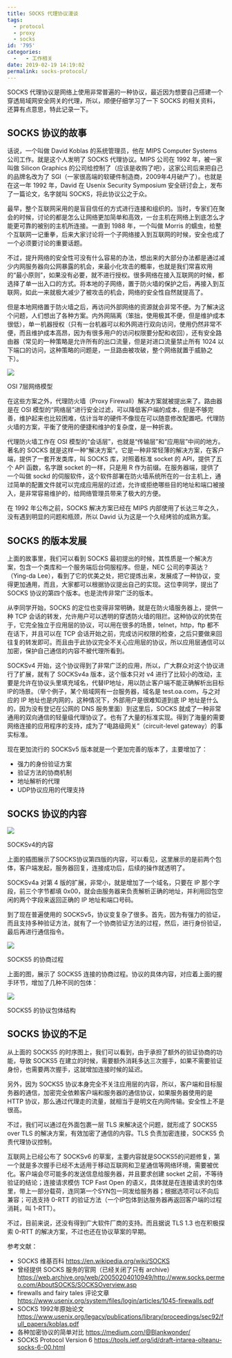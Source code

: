 ```yaml
---
title: SOCKS 代理协议漫谈
tags:
  - protocol
  - proxy
  - socks
id: '795'
categories:
  -   - 工作相关
date: 2019-02-19 14:19:02
permalink: socks-protocol/
---
```


SOCKS 代理协议是网络上使用非常普遍的一种协议，最近因为想要自己搭建一个穿透局域网安全网关的代理，所以，顺便仔细学习了一下 SOCKS 的相关资料，还算有点意思，特此记录一下。

## SOCKS 协议的故事

话说，一个叫做 David Koblas 的系统管理员，他在 MIPS Computer Systems 公司工作。就是这个人发明了 SOCKS 代理协议。MIPS 公司在 1992 年，被一家叫做 Silicon Graphics 的公司给控制了（应该是收购了吧），这家公司后来把自己的品牌名改为了 SGI（一家很高端的软硬件制造商，2009年4月破产了）。也就是在这一年 1992 年，David 在 Usenix Security Symposium 安全研讨会上，发布了一篇论文，名字就叫 SOCKS，将此协议公之于众。

最早，整个互联网采用的是盲目信任的方式进行连接和组织的。当时，专家们在聚会的时候，讨论的都是怎么让网络更加简单和高效，一台主机在网络上到底怎么才能更可靠的被别的主机所连接。一直到 1988 年，一个叫做 Morris 的蠕虫，给整个互联网一记重拳，后来大家讨论将一个子网络接入到互联网的时候，安全也成了一个必须要讨论的重要话题。

不过，提升网络的安全性可没有什么容易的办法，想出来的大部分办法都是通过减少内网服务器向公网暴露的机会，来最小化攻击的概率，也就是我们常喜欢用的“最小原则”，如果没有必要，就不进行授权。很多网络在接入互联网的时候，都选择了单一出入口的方式。将本地的子网络，置于防火墙的保护之后，再接入到互联网，如此一来就极大减少了被攻击的机会，网络的安全性自然就提高了。

但是本地网络置于防火墙之后，再访问外部网络的资源就会非常不便。为了解决这个问题，人们想出了各种方案。内外网隔离（笨拙，使用极其不便，但是维护成本很低），单一机器授权（只有一台机器可以和外网进行双向访问，使用仍然非常不便，而且维护成本高昂，因为有很多用户的访问权限要分配和收回），还有安全路由器（常见的一种策略是允许所有的出口流量，但是对进口流量禁止所有 1024 以下端口的访问，这种策略的问题是，一旦路由被攻破，整个网络就置于威胁之下）。

![](../images/2019/02/osi-model-7-layers-1024x734-1024x734.jpg)

OSI 7层网络模型

在这些方案之外，代理防火墙（Proxy Firewall）解决方案就被提出来了。路由器是在 OSI 模型的“网络层”进行安全过滤，可以降低客户端的成本，但是不够完善，维护起来也比较困难，估计当年的硬件不像现在可以随意修改配置吧。代理防火墙的方案，平衡了使用的便捷和维护的复杂度，是一种折衷。

代理防火墙工作在 OSI 模型的“会话层”，也就是“传输层”和“应用层”中间的地方。著名的 SOCKS 就是这样一种“解决方案”。它是一种非常轻薄的解决方案，在客户端，提供了一套开发类库，叫 SOCKS 库，对照着标准 socket 的 API，提供了五个 API 函数，名字跟 socket 的一样，只是用 R 作为前缀。在服务器端，提供了一个叫做 sockd 的伺服软件，这个软件部署在防火墙系统所在的一台主机上，通过简单的配置文件就可以完成应用层的过滤，允许或拒绝哪些目的地址和端口被接入，是非常容易维护的，给网络管理员带来了极大的方便。

在 1992 年公布之前，SOCKS 解决方案已经在 MIPS 内部使用了长达三年之久，没有遇到明显的问题和瓶颈，所以 David 认为这是一个久经烤验的成熟方案。

## SOCKS 的版本发展

上面的故事里，我们可以看到 SOCKS 最初提出的时候，其性质是一个解决方案，包含一个类库和一个服务端后台伺服程序。但是，NEC 公司的李英达？（Ying-da Lee），看到了它的优美之处，把它提炼出来，发展成了一种协议，变得更加通用，而且，大家都可以根据协议提出自己的实现。这位李同学，提出了 SOCKS 协议的第四个版本。也是流传非常广泛的版本。

从李同学开始，SOCKS 的定位也变得非常明确，就是在防火墙服务器上，提供一种 TCP 会话的转发，允许用户可以透明的穿透防火墙的阻拦。这种协议的优势在于，它完全独立于应用层的协议，可以用在很多的场景，telnet，http，ftp 都不在话下，并且可以在 TCP 会话开始之前，完成访问权限的检查，之后只要做来回往复的转发即可。而且由于此协议完全不关心应用层的协议，所以应用层通信可以加密，保护自己通信的内容不被代理所看到。

SOCKSv4 开始，这个协议得到了非常广泛的应用，所以，广大群众对这个协议进行了扩展，就有了 SOCKSv4a 版本，这个版本只对 v4 进行了比较小的改动，主要是允许在协议头里填充域名，代替IP地址，用以防止客户端不能正确解析出目标IP的场景。（举个例子，某个局域网有一台服务器，域名是 test.oa.com，与之对应的 IP 地址也是内网的，这种情况下，外部用户是很难知道到底 IP 地址是什么的，因为没有登记在公网的 DNS 服务里面）到这里后，SOCKS 就成了一种非常通用的双向通信的轻量级代理协议了。也有了大量的标准实现。得到了海量的需要网络连接的应用程序的支持，成为了“电路级网关”（circuit-level gateway）的事实标准。

现在更加流行的 SOCKSv5 版本就是一个更加完善的版本了，主要增加了：

*   强力的身份验证方案
*   验证方法的协商机制
*   地址解析的代理
*   UDP协议应用的代理支持

## SOCKS 协议的内容

![](../images/2019/02/socks4protocol-1024x497.png)

SOCKSv4的内容

上面的插图展示了SOCKS协议第四版的内容，可以看见，这里展示的是前两个包体，客户端发起，服务器回复，连接成功后，后续的操作就透明了。

SOCKSv4a 对第 4 版的扩展，非常小，就是增加了一个域名，只要在 IP 那个字段，前三个字节都填 0x00，就会由服务器来负责解析正确的地址，并利用回包空闲的两个字段来返回正确的 IP 地址和端口号码。

到了现在普遍使用的 SOCKSv5，协议变复杂了很多。首先，因为有强力的验证，而且支持多种验证方法，就有了一个协商验证方法的过程，然后，进行身份验证，最后再进行通信指令。

![](../images/2019/02/SOCKS5-协议时序图.png)

SOCKS5 的协商过程

上面的图，展示了 SOCKS5 连接的协商过程。协议的具体内容，对应着上面的握手环节，增加了几种不同的包体：

![](../images/2019/02/socks5protocol-1024x538.png)

SOCKS5 的协议包体结构

## SOCKS 协议的不足

从上面的 SOCKS5 的时序图上，我们可以看到，由于承担了额外的验证协商的功能，导致 SOCKS5 在建立的时候，需要额外消耗多达三次握手，如果不需要验证身份，也需要两次握手，这就增加连接时候的延迟。

另外，因为 SOCKS5 协议本身完全不关注应用层的内容，所以，客户端和目标服务器的通信，加密完全依赖客户端和服务器的通信协议，如果服务器使用的是 HTTP 协议，那么通过代理走的流量，就相当于是明文在内网传输。安全性上不是很高。

不过，我们可以通过在外面包裹一层 TLS 来解决这个问题，就形成了 SOCKS5 over TLS 的解决方案，有效加密了通信的内容。TLS 负责加密连接，SOCKS5 负责代理协议控制。

互联网上已经公布了 SOCKSv6 的草案，主要内容就是SOCKS5的问题修复，第一个就是多次握手已经不太适用于移动互联网和卫星通信等网络环境，需要被优化。客户端会尽可能多的发送信息给服务器，并且要求创建 socket 之前，不等待验证的结论；连接请求模仿 TCP Fast Open 的语义，具体就是在连接请求的包体里，带上一部分载荷，连同第一个SYN包一同发给服务器；根据选项可以不向后兼容；可选支持 0-RTT 的验证方法（一个IP包体到达服务器再返回客户端的过程消耗，叫 1-RTT）。

不过，目前来说，还没有得到广大软件厂商的支持。而且据说 TLS 1.3 也在积极探索 0-RTT 的解决方案，不过也还在协议草案的早期。

参考文献：

*   SOCKS 维基百科 https://en.wikipedia.org/wiki/SOCKS
*   曾经提供 SOCKS 服务的官网（已经关闭了只有 archive） https://web.archive.org/web/20050204010949/http://www.socks.permeo.com/AboutSOCKS/SOCKSOverview.asp
*   firewalls and fairy tales 评论文章 https://www.usenix.org/system/files/login/articles/1045-firewalls.pdf
*   SOCKS 1992年原始论文 https://www.usenix.org/legacy/publications/library/proceedings/sec92/full_papers/koblas.pdf
*   各种加密协议的简单对比 https://medium.com/@Blankwonder/
*   SOCKS Protocol Version 6 https://tools.ietf.org/id/draft-intarea-olteanu-socks-6-00.html